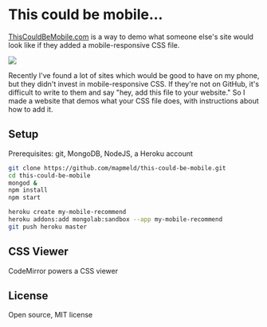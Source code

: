 # This could be mobile...

<a href="http://thiscouldbemobile.com">ThisCouldBeMobile.com</a> is a way to demo what someone else's site would look like
if they added a mobile-responsive CSS file.

<img src="http://i.imgur.com/j1AAylT.png"/>

Recently I've found a lot of sites which would be good to have on my phone, but they
didn't invest in mobile-responsive CSS. If they're not on GitHub, it's difficult to write to them
and say "hey, add this file to your website." So I made a website that demos what your CSS file does,
with instructions about how to add it.

## Setup

Prerequisites: git, MongoDB, NodeJS, a Heroku account

```bash
git clone https://github.com/mapmeld/this-could-be-mobile.git
cd this-could-be-mobile
mongod &
npm install
npm start

heroku create my-mobile-recommend
heroku addons:add mongolab:sandbox --app my-mobile-recommend
git push heroku master
```

## CSS Viewer

CodeMirror powers a CSS viewer

## License

Open source, MIT license
